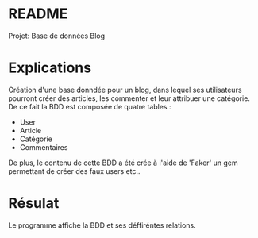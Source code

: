 # README

Projet: Base de données Blog

# Explications 
Création d'une base donndée pour un blog, dans lequel ses utilisateurs pourront créer des articles, les commenter et leur attribuer une catégorie.
De ce fait la BDD est composée de quatre tables :
* User
* Article 
* Catégorie
* Commentaires

De plus, le contenu de cette BDD a été crée à  l'aide de 'Faker' un gem permettant de créer des faux users etc..

# Résulat
Le programme affiche la BDD et ses déffiréntes relations.

